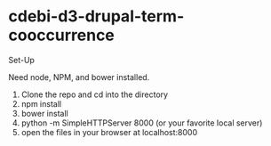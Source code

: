cdebi-d3-drupal-term-cooccurrence
=================================

Set-Up

Need node, NPM, and bower installed.

1. Clone the repo and cd into the directory
2. npm install
3. bower install
4. python -m SimpleHTTPServer 8000 (or your favorite local server)
5. open the files in your browser at localhost:8000
